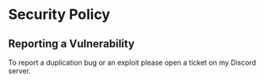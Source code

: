 # Security Policy

## Reporting a Vulnerability

To report a duplication bug or an exploit please open a ticket on my Discord server.
